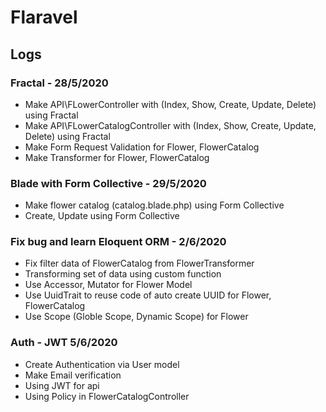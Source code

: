 # Flaravel
## Logs
### Fractal - 28/5/2020
- Make API\FLowerController with (Index, Show, Create, Update, Delete) using Fractal
- Make API\FLowerCatalogController with (Index, Show, Create, Update, Delete) using Fractal
- Make Form Request Validation for Flower, FlowerCatalog
- Make Transformer for Flower, FlowerCatalog
### Blade with Form Collective - 29/5/2020
- Make flower catalog (catalog.blade.php) using Form Collective
- Create, Update using Form Collective
### Fix bug and learn Eloquent ORM - 2/6/2020
- Fix filter data of FlowerCatalog from FlowerTransformer
- Transforming set of data using custom function
- Use Accessor, Mutator for Flower Model
- Use UuidTrait to reuse code of auto create UUID for Flower, FlowerCatalog
- Use Scope (Globle Scope, Dynamic Scope) for Flower
### Auth - JWT 5/6/2020
- Create Authentication via User model
- Make Email verification
- Using JWT for api
- Using Policy in FlowerCatalogController

